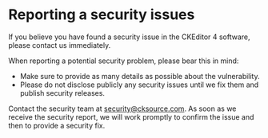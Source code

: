 # Reporting a security issues

If you believe you have found a security issue in the CKEditor 4 software,
please contact us immediately.

When reporting a potential security problem, please bear this in mind:

* Make sure to provide as many details as possible about the vulnerability.
* Please do not disclose publicly any security issues until we fix them and
  publish security releases.

Contact the security team at security@cksource.com. As soon as we receive the
security report, we will work promptly to confirm the issue and then to provide
a security fix.
